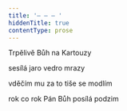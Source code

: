 ```yaml
---
title: '– – – '
hiddenTitle: true
contentType: prose
---
```


Trpělivě Bůh na Kartouzy

sesílá jaro vedro mrazy

vděčím mu za to tiše se modlím

rok co rok Pán Bůh posílá podzim
